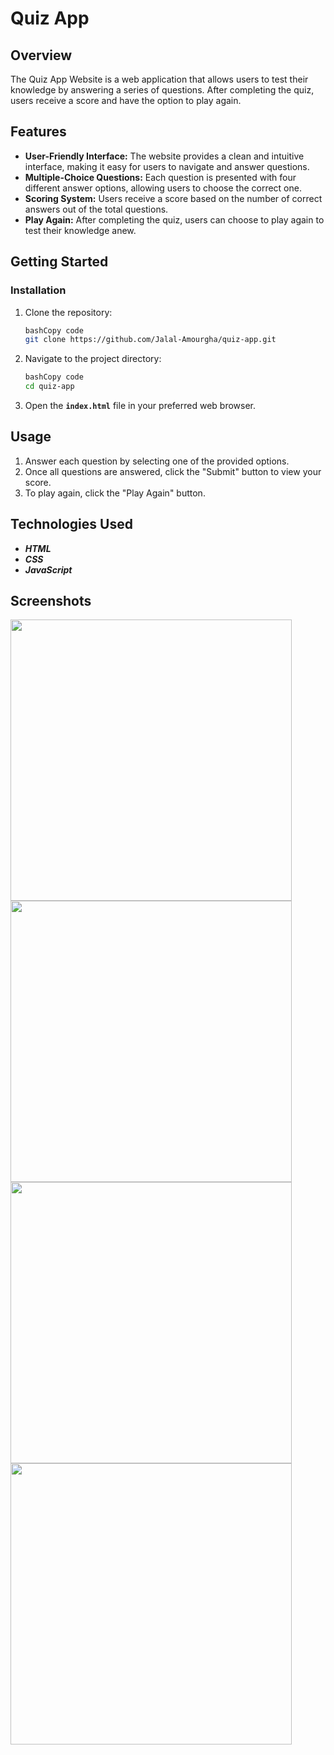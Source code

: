# **Quiz App**

## **Overview**

The Quiz App Website is a web application that allows users to test their knowledge by answering a series of questions. After completing the quiz, users receive a score and have the option to play again.

## **Features**

- **User-Friendly Interface:** The website provides a clean and intuitive interface, making it easy for users to navigate and answer questions.
- **Multiple-Choice Questions:** Each question is presented with four different answer options, allowing users to choose the correct one.
- **Scoring System:** Users receive a score based on the number of correct answers out of the total questions.
- **Play Again:** After completing the quiz, users can choose to play again to test their knowledge anew.


## **Getting Started**


### **Installation**

1. Clone the repository:
    
    ```bash
    bashCopy code
    git clone https://github.com/Jalal-Amourgha/quiz-app.git
    
    ```
    
2. Navigate to the project directory:
    
    ```bash
    bashCopy code
    cd quiz-app
    
    ```
    
3. Open the **`index.html`** file in your preferred web browser.

## **Usage**

1. Answer each question by selecting one of the provided options.
2. Once all questions are answered, click the "Submit" button to view your score.
3. To play again, click the "Play Again" button.

## **Technologies Used**

- ***HTML***
- ***CSS***
- ***JavaScript***


## **Screenshots**

<div >
  <img src="https://media.discordapp.net/attachments/584650557688512533/1178012172186562601/quiz1.PNG?ex=65749854&is=65622354&hm=026ca76459c0a52743ac79975d731add0c3974f1542d882292a4f9abbfea3c39&=&format=webp&width=892&height=417" width="450" />
  <img src="https://media.discordapp.net/attachments/584650557688512533/1178012171867799602/quiz3.PNG?ex=65749854&is=65622354&hm=68b24ca2506190ac69ab4dca3b1847053c54daf8dd84c6946a34f8b6100fbc6c&=&format=webp&width=894&height=417" width="450" />
  <img src="https://media.discordapp.net/attachments/584650557688512533/1178012172475961395/quiz2.PNG?ex=65749854&is=65622354&hm=96e633b273f04f1dc157d498898997db573faa5ebe37f253b62c6d691a92d3e5&=&format=webp&width=896&height=417" width="450" />
  <img src="https://media.discordapp.net/attachments/584650557688512533/1178012193799798845/quiz4.PNG?ex=65749859&is=65622359&hm=60f1af43ac1b295ce8fc7007de64993332121b3b43053f48d51ca4df00379b18&=&format=webp&width=896&height=417" width="450" />
</div>
